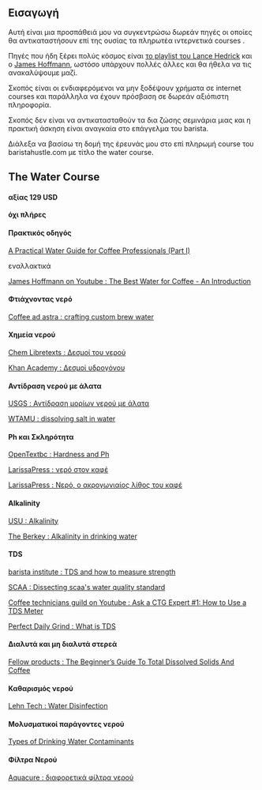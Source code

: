 ## Εισαγωγή

Αυτή είναι μια προσπάθειά μου να συγκεντρώσω δωρεάν πηγές οι οποίες θα αντικαταστήσουν επί της ουσίας τα πληρωτέα ιντερνετικά courses . 

Πηγές που ήδη ξέρει πολύς κόσμος είναι [το playlist του Lance Hedrick](https://www.youtube.com/playlist?list=PL0BqZlXENXW9f9ZHYEV7K2n57HntBC7Ed) και ο [James Hoffmann](https://www.youtube.com/channel/UCMb0O2CdPBNi-QqPk5T3gsQ), ωστόσο υπάρχουν πολλές άλλες και θα ήθελα να τις ανακαλύψουμε μαζί.

Σκοπός είναι οι ενδιαφερόμενοι να μην ξοδέψουν χρήματα σε internet courses και παράλληλα να έχουν πρόσβαση σε δωρεάν αξιόπιστη πληροφορία.

Σκοπός δεν είναι να αντικατασταθούν τα δια ζώσης σεμινάρια μιας και η πρακτική άσκηση είναι αναγκαία στο επάγγελμα του barista.

Διάλεξα να βασίσω τη δομή της έρευνάς μου στο επί πληρωμή course του baristahustle.com με τίτλο the water course.

## The Water Course 
#### αξίας 129 USD

**όχι πλήρες**

#### Πρακτικός οδηγός
[A Practical Water Guide for Coffee Professionals (Part I)](https://dailycoffeenews.com/2018/08/15/a-practical-water-guide-for-coffee-professionals-part-i/)

εναλλακτικά

[James Hoffmann on Youtube : The Best Water for Coffee - An Introduction](https://www.youtube.com/watch?v=jfElZfrmlRs)

#### Φτιάχνοντας νερό
[Coffee ad astra : crafting custom brew water](https://coffeeadastra.com/2019/08/23/a-tool-and-videos-for-crafting-custom-brew-water/)

#### Χημεία νερού
[Chem Libretexts : Δεσμοί του νερού](https://chem.libretexts.org/Bookshelves/Organic_Chemistry/Map%3A_Essential_Organic_Chemistry_(Bruice)/01%3A_Electronic_Structure_and_Covalent_Bonding/1.11%3A_The_Bonds_in_Water)

[Khan Academy : Δεσμοί υδρογόνου](https://www.khanacademy.org/science/ap-biology/chemistry-of-life/structure-of-water-and-hydrogen-bonding/a/hydrogen-bonding-in-water)

#### Αντίδραση νερού με άλατα
[USGS : Αντίδραση μορίων νερού με άλατα](https://www.usgs.gov/media/images/water-molecules-and-their-interaction-salt)

[WTAMU : dissolving salt in water](https://www.wtamu.edu/~cbaird/sq/2013/09/23/how-does-dissolving-a-salt-molecule-in-water-make-its-atoms-ionize/)

#### Ph και Σκληρότητα
[OpenTextbc : Hardness and Ph](https://opentextbc.ca/ingredients/chapter/water-hardness-and-ph/)

[LarissaPress : νερό στον καφέ](https://www.larissapress.gr/2021/08/29/kafes-otan-to-nero-den-einai-apli-ypothesi/)

[LarissaPress : Νερό, ο ακρογωνιαίος λίθος του καφέ](https://www.larissapress.gr/2020/02/16/nero-o-akrogoniaios-lithos-tou-kafe/)

#### Alkalinity
[USU : Alkalinity](https://extension.usu.edu/waterquality/learnaboutsurfacewater/propertiesofwater/alkalinity)

[The Berkey : Alkalinity in drinking water](https://theberkey.com/blogs/water-filter/alkalinity-of-water-definition-what-is-the-alkalinity-in-drinking-water)

#### TDS
[barista institute : TDS and how to measure strength](https://www.baristainstitute.com/blog/jori-korhonen/february-2019/what-tds-coffee-and-how-measure-strength-coffee)

[SCAA : Dissecting scaa's water quality standard](https://scanews.coffee/2013/07/08/dissecting-scaas-water-quality-standard/)

[Coffee technicians guild on Youtube : Ask a CTG Expert #1: How to Use a TDS Meter](https://www.youtube.com/watch?v=szTMd1JwksE)

[Perfect Daily Grind : What is TDS](https://perfectdailygrind.com/2016/03/coffee-science-what-is-tds-and-why-should-you-care/)

#### Διαλυτά και μη διαλυτά στερεά
[Fellow products : The Beginner’s Guide To Total Dissolved Solids And Coffee](https://fellowproducts.com/blogs/learn/the-beginner-s-guide-to-total-dissolved-solids-and-coffee)

#### Καθαρισμός νερού
[Lehn Tech : Water Disinfection](https://www.lenntech.com/processes/disinfection/what-is-water-disinfection.htm)

#### Μολυσματικοί παράγοντες νερού
[Types of Drinking Water Contaminants](https://www.epa.gov/ccl/types-drinking-water-contaminants)

#### Φίλτρα Νερού
[Aquacure : διαφορετικά φίλτρα νερού](https://www.aquacure.co.uk/knowledge-base/how-water-filters-work)

